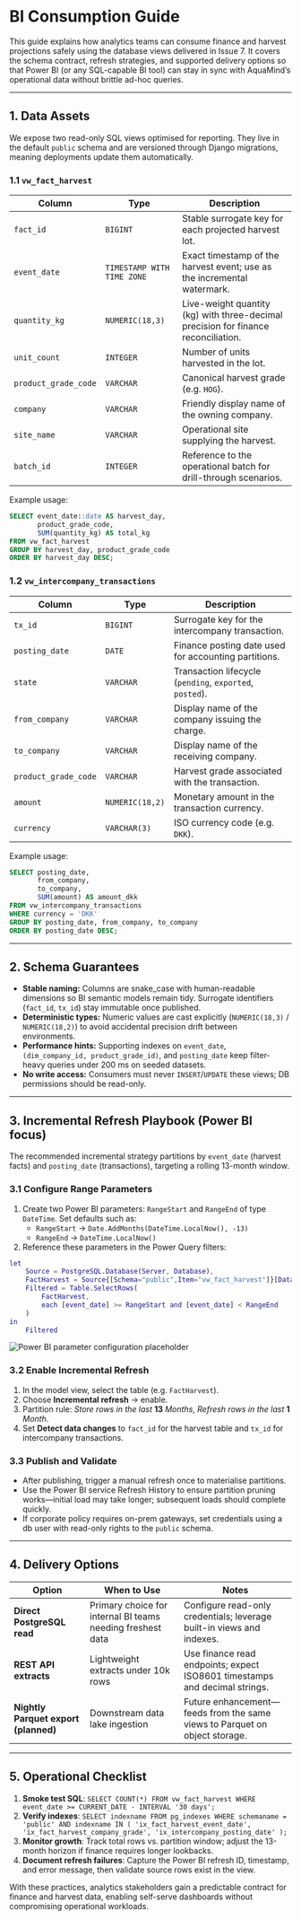 # BI Consumption Guide

This guide explains how analytics teams can consume finance and harvest projections safely using the database views delivered in Issue 7. It covers the schema contract, refresh strategies, and supported delivery options so that Power BI (or any SQL-capable BI tool) can stay in sync with AquaMind’s operational data without brittle ad-hoc queries.

---

## 1. Data Assets

We expose two read-only SQL views optimised for reporting. They live in the default `public` schema and are versioned through Django migrations, meaning deployments update them automatically.

### 1.1 `vw_fact_harvest`

| Column | Type | Description |
| --- | --- | --- |
| `fact_id` | `BIGINT` | Stable surrogate key for each projected harvest lot. |
| `event_date` | `TIMESTAMP WITH TIME ZONE` | Exact timestamp of the harvest event; use as the incremental watermark. |
| `quantity_kg` | `NUMERIC(18,3)` | Live-weight quantity (kg) with three-decimal precision for finance reconciliation. |
| `unit_count` | `INTEGER` | Number of units harvested in the lot. |
| `product_grade_code` | `VARCHAR` | Canonical harvest grade (e.g. `HOG`). |
| `company` | `VARCHAR` | Friendly display name of the owning company. |
| `site_name` | `VARCHAR` | Operational site supplying the harvest. |
| `batch_id` | `INTEGER` | Reference to the operational batch for drill-through scenarios. |

Example usage:

```sql
SELECT event_date::date AS harvest_day,
       product_grade_code,
       SUM(quantity_kg) AS total_kg
FROM vw_fact_harvest
GROUP BY harvest_day, product_grade_code
ORDER BY harvest_day DESC;
```

### 1.2 `vw_intercompany_transactions`

| Column | Type | Description |
| --- | --- | --- |
| `tx_id` | `BIGINT` | Surrogate key for the intercompany transaction. |
| `posting_date` | `DATE` | Finance posting date used for accounting partitions. |
| `state` | `VARCHAR` | Transaction lifecycle (`pending`, `exported`, `posted`). |
| `from_company` | `VARCHAR` | Display name of the company issuing the charge. |
| `to_company` | `VARCHAR` | Display name of the receiving company. |
| `product_grade_code` | `VARCHAR` | Harvest grade associated with the transaction. |
| `amount` | `NUMERIC(18,2)` | Monetary amount in the transaction currency. |
| `currency` | `VARCHAR(3)` | ISO currency code (e.g. `DKK`). |

Example usage:

```sql
SELECT posting_date,
       from_company,
       to_company,
       SUM(amount) AS amount_dkk
FROM vw_intercompany_transactions
WHERE currency = 'DKK'
GROUP BY posting_date, from_company, to_company
ORDER BY posting_date DESC;
```

---

## 2. Schema Guarantees

* **Stable naming:** Columns are snake_case with human-readable dimensions so BI semantic models remain tidy. Surrogate identifiers (`fact_id`, `tx_id`) stay immutable once published.
* **Deterministic types:** Numeric values are cast explicitly (`NUMERIC(18,3)` / `NUMERIC(18,2)`) to avoid accidental precision drift between environments.
* **Performance hints:** Supporting indexes on `event_date`, `(dim_company_id, product_grade_id)`, and `posting_date` keep filter-heavy queries under 200 ms on seeded datasets.
* **No write access:** Consumers must never `INSERT`/`UPDATE` these views; DB permissions should be read-only.

---

## 3. Incremental Refresh Playbook (Power BI focus)

The recommended incremental strategy partitions by `event_date` (harvest facts) and `posting_date` (transactions), targeting a rolling 13-month window.

### 3.1 Configure Range Parameters

1. Create two Power BI parameters: `RangeStart` and `RangeEnd` of type `DateTime`. Set defaults such as:
   * `RangeStart` → `Date.AddMonths(DateTime.LocalNow(), -13)`
   * `RangeEnd` → `DateTime.LocalNow()`
2. Reference these parameters in the Power Query filters:

```m
let
    Source = PostgreSQL.Database(Server, Database),
    FactHarvest = Source{[Schema="public",Item="vw_fact_harvest"]}[Data],
    Filtered = Table.SelectRows(
        FactHarvest,
        each [event_date] >= RangeStart and [event_date] < RangeEnd
    )
in
    Filtered
```

![Power BI parameter configuration placeholder](../images/power_bi_parameter_placeholder.png)

### 3.2 Enable Incremental Refresh

1. In the model view, select the table (e.g. `FactHarvest`).
2. Choose **Incremental refresh** → enable.
3. Partition rule: *Store rows in the last* **13** *Months*, *Refresh rows in the last* **1** *Month*.
4. Set **Detect data changes** to `fact_id` for the harvest table and `tx_id` for intercompany transactions.

### 3.3 Publish and Validate

* After publishing, trigger a manual refresh once to materialise partitions.
* Use the Power BI service Refresh History to ensure partition pruning works—initial load may take longer; subsequent loads should complete quickly.
* If corporate policy requires on-prem gateways, set credentials using a db user with read-only rights to the `public` schema.

---

## 4. Delivery Options

| Option | When to Use | Notes |
| --- | --- | --- |
| **Direct PostgreSQL read** | Primary choice for internal BI teams needing freshest data | Configure read-only credentials; leverage built-in views and indexes. |
| **REST API extracts** | Lightweight extracts under 10k rows | Use finance read endpoints; expect ISO8601 timestamps and decimal strings. |
| **Nightly Parquet export (planned)** | Downstream data lake ingestion | Future enhancement—feeds from the same views to Parquet on object storage. |

---

## 5. Operational Checklist

1. **Smoke test SQL**: `SELECT COUNT(*) FROM vw_fact_harvest WHERE event_date >= CURRENT_DATE - INTERVAL '30 days';`
2. **Verify indexes**: `
SELECT indexname FROM pg_indexes
WHERE schemaname = 'public'
  AND indexname IN (
      'ix_fact_harvest_event_date',
      'ix_fact_harvest_company_grade',
      'ix_intercompany_posting_date'
  );
`
3. **Monitor growth**: Track total rows vs. partition window; adjust the 13-month horizon if finance requires longer lookbacks.
4. **Document refresh failures**: Capture the Power BI refresh ID, timestamp, and error message, then validate source rows exist in the view.

With these practices, analytics stakeholders gain a predictable contract for finance and harvest data, enabling self-serve dashboards without compromising operational workloads.
